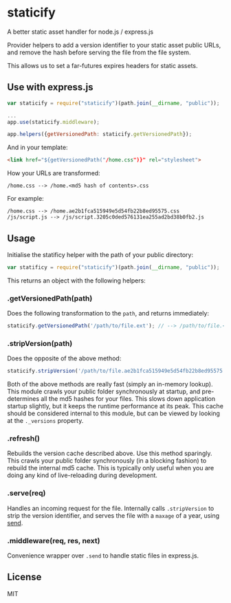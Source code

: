 staticify
===

A better static asset handler for node.js / express.js

Provider helpers to add a version identifier to your static asset public URLs, and remove the hash before serving the file from the file system.

This allows us to set a far-futures expires headers for static assets.

Use with express.js
---

```javascript
var staticify = require("staticify")(path.join(__dirname, "public"));

...
app.use(staticify.middleware);

app.helpers({getVersionedPath: staticify.getVersionedPath});
```

And in your template:

```html
<link href="${getVersionedPath("/home.css")}" rel="stylesheet">
```

How your URLs are transformed:

```
/home.css --> /home.<md5 hash of contents>.css
```

For example:

```
/home.css --> /home.ae2b1fca515949e5d54fb22b8ed95575.css
/js/script.js --> /js/script.3205c0ded576131ea255ad2bd38b0fb2.js
```

Usage
---

Initialise the statificy helper with the path of your public directory:

```javascript
var statificy = require("staticify")(path.join(__dirname, "public"));
```

This returns an object with the following helpers:

### .getVersionedPath(path)

Does the following transformation to the `path`, and returns immediately:
```javascript
staticify.getVersionedPath('/path/to/file.ext'); // --> /path/to/file.<md5 of the contents of file.ext>.ext
```

### .stripVersion(path)

Does the opposite of the above method:

```javascript
staticify.stripVersion('/path/to/file.ae2b1fca515949e5d54fb22b8ed95575.ext'); // --> /path/to/file.ext
```

Both of the above methods are really fast (simply an in-memory lookup). This module crawls your public folder synchronously at startup, and pre-determines all the md5 hashes for your files. This slows down application startup slightly, but it keeps the runtime performance at its peak. This cache should be considered internal to this module, but can be viewed by looking at the `._versions` property.

### .refresh()

Rebuilds the version cache described above. Use this method sparingly. This crawls your public folder synchronously (in a blocking fashion) to rebuild the internal md5 cache. This is typically only useful when you are doing any kind of live-reloading during development.

### .serve(req)

Handles an incoming request for the file. Internally calls `.stripVersion` to strip the version identifier, and serves the file with a `maxage` of a year, using [send](https://github.com/tj/send).

### .middleware(req, res, next)

Convenience wrapper over `.send` to handle static files in express.js.

License
---
MIT